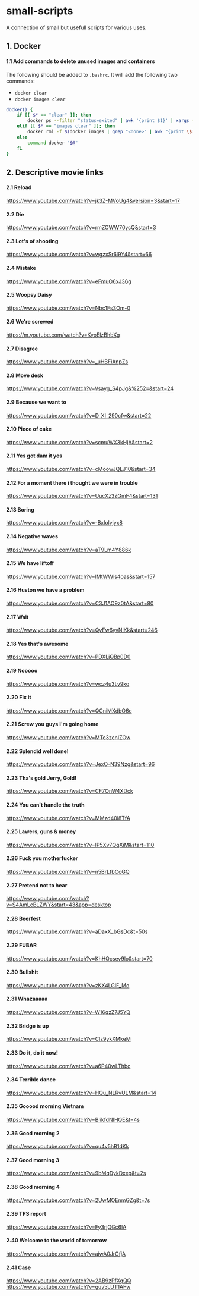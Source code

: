 # small-scripts
A connection of small but usefull scripts for various uses.

## 1. Docker

#### 1.1 Add commands to delete unused images and containers

The following should be added to `.bashrc`. It will add the following two commands:
* `docker clear`
* `docker images clear`

```bash
docker() {
    if [[ $* == "clear" ]]; then
        docker ps --filter "status=exited" | awk '{print $1}' | xargs --no-run-if-empty docker rm
    elif [[ $* == "images clear" ]]; then
        docker rmi -f $(docker images | grep "<none>" | awk "{print \$3}")
    else
        command docker "$@"
    fi
}
```

## 2. Descriptive movie links

#### 2.1 Reload
https://www.youtube.com/watch?v=jk3Z-MVoUg4&version=3&start=17

#### 2.2 Die
https://www.youtube.com/watch?v=rmZOWW70ycQ&start=3

#### 2.3 Lot's of shooting
https://www.youtube.com/watch?v=wgzxSr6l9Y4&start=66

#### 2.4 Mistake
https://www.youtube.com/watch?v=eFmuO6xJ36g

#### 2.5 Woopsy Daisy
https://www.youtube.com/watch?v=Nbc1Fs3Om-0

#### 2.6 We're screwed
https://m.youtube.com/watch?v=KyoElzBhbXg

#### 2.7 Disagree
https://www.youtube.com/watch?v=_uHBFiAnpZs

#### 2.8 Move desk
https://www.youtube.com/watch?v=Vsayg_S4pJg&%252=&start=24

#### 2.9 Because we want to
https://www.youtube.com/watch?v=D_XI_290cfw&start=22

#### 2.10 Piece of cake
https://www.youtube.com/watch?v=scmuWX3kHjA&start=2

#### 2.11 Yes got dam it yes
https://www.youtube.com/watch?v=cMoowJQLJ10&start=34

#### 2.12 For a moment there i thought we were in trouble
https://www.youtube.com/watch?v=UucXz3ZGmF4&start=131

#### 2.13 Boring
https://www.youtube.com/watch?v=-Bxlolvjyx8

#### 2.14 Negative waves
https://www.youtube.com/watch?v=aT9Lm4Y886k

#### 2.15 We have liftoff
https://www.youtube.com/watch?v=lMtWWls4oas&start=157

#### 2.16 Huston we have a problem
https://www.youtube.com/watch?v=C3J1AO9z0tA&start=80

#### 2.17 Wait
https://www.youtube.com/watch?v=QyFw6yvNiKk&start=246

#### 2.18 Yes that's awesome
https://www.youtube.com/watch?v=PDXLjQBp0D0

#### 2.19 Nooooo
https://www.youtube.com/watch?v=wcz4u3Lv9ko

#### 2.20 Fix it
https://www.youtube.com/watch?v=QCniMXdbO6c

#### 2.21 Screw you guys I'm going home
https://www.youtube.com/watch?v=MTc3zcnIZOw

#### 2.22 Splendid well done!
https://www.youtube.com/watch?v=JexO-N39Nzg&start=96

#### 2.23 Tha's gold Jerry, Gold!
https://www.youtube.com/watch?v=CF7OnW4XDck

#### 2.24 You can't handle the truth
https://www.youtube.com/watch?v=MMzd40i8TfA

#### 2.25 Lawers, guns & money
https://www.youtube.com/watch?v=lP5Xv7QqXiM&start=110

#### 2.26 Fuck you motherfucker
https://www.youtube.com/watch?v=n5BrLfbCoGQ

#### 2.27 Pretend not to hear
https://www.youtube.com/watch?v=S4AmLcBLZWY&start=43&app=desktop

#### 2.28 Beerfest
https://www.youtube.com/watch?v=aDaxX_bGsDc&t=50s

#### 2.29 FUBAR
https://www.youtube.com/watch?v=KhHQcsev9lo&start=70

#### 2.30 Bullshit
https://www.youtube.com/watch?v=zKX4LGlF_Mo

#### 2.31 Whazaaaaa
https://www.youtube.com/watch?v=W16qzZ7J5YQ

#### 2.32 Bridge is up
https://www.youtube.com/watch?v=Clz9ykXMkeM

#### 2.33 Do it, do it now!
https://www.youtube.com/watch?v=a6P40wLThbc

#### 2.34 Terrible dance
https://www.youtube.com/watch?v=HQu_NLRvULM&start=14

#### 2.35 Gooood morning Vietnam
https://www.youtube.com/watch?v=BIikfdNIHQE&t=4s

#### 2.36 Good morning 2
https://www.youtube.com/watch?v=qu4v5hB1dKk

#### 2.37 Good morning 3
https://www.youtube.com/watch?v=9bMqDykDxeg&t=2s

#### 2.38 Good morning 4
https://www.youtube.com/watch?v=2UwMOEnmGZg&t=7s

#### 2.39 TPS report
https://www.youtube.com/watch?v=Fy3rjQGc6lA

#### 2.40 Welcome to the world of tomorrow
https://www.youtube.com/watch?v=aiwA0JrGfjA

#### 2.41 Case
https://www.youtube.com/watch?v=2AB9zPfXqQQ
https://www.youtube.com/watch?v=guv5LUT1AFw
